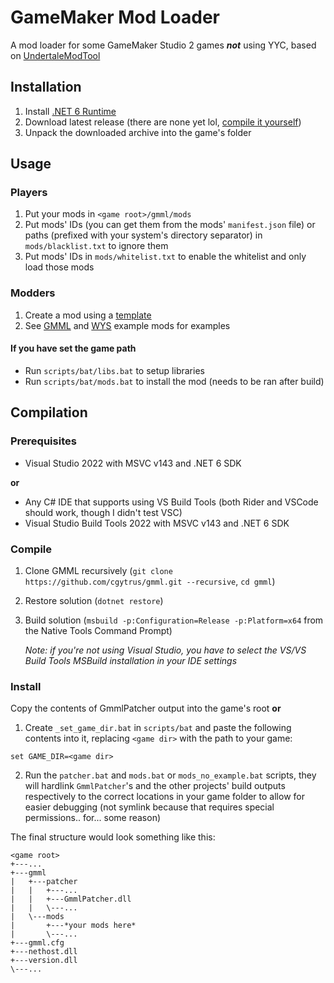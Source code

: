 # GameMaker Mod Loader
A mod loader for some GameMaker Studio 2 games ***not*** using YYC,
based on [UndertaleModTool](https://github.com/krzys-h/UndertaleModTool)

## Installation
1. Install [.NET 6 Runtime](https://dotnet.microsoft.com/en-us/download/dotnet/thank-you/runtime-6.0.3-windows-x64-installer)
2. Download latest release (there are none yet lol, [compile it yourself](#Compilation))
3. Unpack the downloaded archive into the game's folder

## Usage
### Players
1. Put your mods in `<game root>/gmml/mods`
2. Put mods' IDs (you can get them from the mods' `manifest.json` file) or paths (prefixed with your system's directory separator)
   in `mods/blacklist.txt` to ignore them
3. Put mods' IDs in `mods/whitelist.txt` to enable the whitelist and only load those mods
### Modders
1. Create a mod using a [template](https://github.com/cgytrus/GMML.Templates)
2. See [GMML](./GmmlExampleMod) and [WYS](https://github.com/cgytrus/WysApi/tree/main/WysExampleMod) example mods for examples
#### If you have set the game path
- Run `scripts/bat/libs.bat` to setup libraries
- Run `scripts/bat/mods.bat` to install the mod (needs to be ran after build)

## Compilation
### Prerequisites
- Visual Studio 2022 with MSVC v143 and .NET 6 SDK

**or**
- Any C# IDE that supports using VS Build Tools (both Rider and VSCode should work, though I didn't test VSC)
- Visual Studio Build Tools 2022 with MSVC v143 and .NET 6 SDK
### Compile
1. Clone GMML recursively (`git clone https://github.com/cgytrus/gmml.git --recursive`, `cd gmml`)
2. Restore solution (`dotnet restore`)
3. Build solution (`msbuild -p:Configuration=Release -p:Platform=x64` from the Native Tools Command Prompt)

   *Note: if you're not using Visual Studio, you have to select the VS/VS Build Tools
MSBuild installation in your IDE settings*

### Install
Copy the contents of GmmlPatcher output into the game's root
**or**
1. Create `_set_game_dir.bat` in `scripts/bat` and paste the following contents into it,
replacing `<game dir>` with the path to your game:
```
set GAME_DIR=<game dir>
```

2. Run the `patcher.bat` and `mods.bat` or `mods_no_example.bat` scripts,
they will hardlink `GmmlPatcher`'s and the other projects' build outputs respectively
to the correct locations in your game folder to allow for easier debugging
(not symlink because that requires special permissions.. for... some reason)

The final structure would look something like this:
```
<game root>
+---...
+---gmml
|   +---patcher
|   |   +---...
|   |   +---GmmlPatcher.dll
|   |   \---...
|   \---mods
|       +---*your mods here*
|       \---...
+---gmml.cfg
+---nethost.dll
+---version.dll
\---...
```
